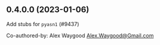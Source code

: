 ## 0.4.0.0 (2023-01-06)

Add stubs for `pyasn1` (#9437)

Co-authored-by: Alex Waygood <Alex.Waygood@Gmail.com>

